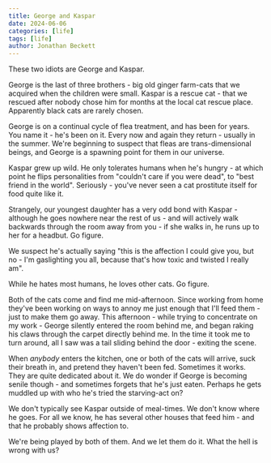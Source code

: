 ```yaml
---
title: George and Kaspar
date: 2024-06-06
categories: [life]
tags: [life]
author: Jonathan Beckett
---
```


These two idiots are George and Kaspar.

George is the last of three brothers - big old ginger farm-cats that we acquired when the children were small. Kaspar is a rescue cat - that we rescued after nobody chose him for months at the local cat rescue place. Apparently black cats are rarely chosen.

George is on a continual cycle of flea treatment, and has been for years. You name it - he's been on it. Every now and again they return - usually in the summer. We're beginning to suspect that fleas are trans-dimensional beings, and George is a spawning point for them in our universe.

Kaspar grew up wild. He only tolerates humans when he's hungry - at which point he flips personalities from "couldn't care if you were dead", to "best friend in the world". Seriously - you've never seen a cat prostitute itself for food quite like it.

Strangely, our youngest daughter has a very odd bond with Kaspar - although he goes nowhere near the rest of us - and will actively walk backwards through the room away from you - if she walks in, he runs up to her for a headbut. Go figure.

We suspect he's actually saying "this is the affection I could give you, but no - I'm gaslighting you all, because that's how toxic and twisted I really am".

While he hates most humans, he loves other cats. Go figure.

Both of the cats come and find me mid-afternoon. Since working from home they've been working on ways to annoy me just enough that I'll feed them - just to make them go away. This afternoon - while trying to concentrate on my work - George silently entered the room behind me, and began raking his claws through the carpet directly behind me. In the time it took me to turn around, all I saw was a tail sliding behind the door - exiting the scene.

When _anybody_ enters the kitchen, one or both of the cats will arrive, suck their breath in, and pretend they haven't been fed. Sometimes it works. They are quite dedicated about it. We do wonder if George is becoming senile though - and sometimes forgets that he's just eaten. Perhaps he gets muddled up with who he's tried the starving-act on?

We don't typically see Kaspar outside of meal-times. We don't know where he goes. For all we know, he has several other houses that feed him - and that he probably shows affection to.

We're being played by both of them. And we let them do it. What the hell is wrong with us?